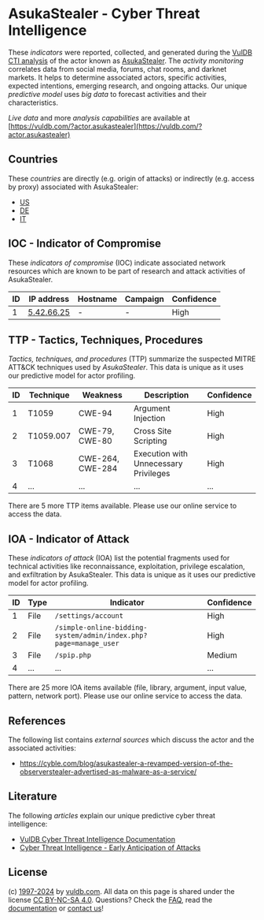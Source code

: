 # AsukaStealer - Cyber Threat Intelligence

These _indicators_ were reported, collected, and generated during the [VulDB CTI analysis](https://vuldb.com/?kb.cti) of the actor known as [AsukaStealer](https://vuldb.com/?actor.asukastealer). The _activity monitoring_ correlates data from social media, forums, chat rooms, and darknet markets. It helps to determine associated actors, specific activities, expected intentions, emerging research, and ongoing attacks. Our unique _predictive model_ uses _big data_ to forecast activities and their characteristics.

_Live data_ and more _analysis capabilities_ are available at [https://vuldb.com/?actor.asukastealer](https://vuldb.com/?actor.asukastealer)

## Countries

These _countries_ are directly (e.g. origin of attacks) or indirectly (e.g. access by proxy) associated with AsukaStealer:

* [US](https://vuldb.com/?country.us)
* [DE](https://vuldb.com/?country.de)
* [IT](https://vuldb.com/?country.it)

## IOC - Indicator of Compromise

These _indicators of compromise_ (IOC) indicate associated network resources which are known to be part of research and attack activities of AsukaStealer.

ID | IP address | Hostname | Campaign | Confidence
-- | ---------- | -------- | -------- | ----------
1 | [5.42.66.25](https://vuldb.com/?ip.5.42.66.25) | - | - | High

## TTP - Tactics, Techniques, Procedures

_Tactics, techniques, and procedures_ (TTP) summarize the suspected MITRE ATT&CK techniques used by _AsukaStealer_. This data is unique as it uses our predictive model for actor profiling.

ID | Technique | Weakness | Description | Confidence
-- | --------- | -------- | ----------- | ----------
1 | T1059 | CWE-94 | Argument Injection | High
2 | T1059.007 | CWE-79, CWE-80 | Cross Site Scripting | High
3 | T1068 | CWE-264, CWE-284 | Execution with Unnecessary Privileges | High
4 | ... | ... | ... | ...

There are 5 more TTP items available. Please use our online service to access the data.

## IOA - Indicator of Attack

These _indicators of attack_ (IOA) list the potential fragments used for technical activities like reconnaissance, exploitation, privilege escalation, and exfiltration by AsukaStealer. This data is unique as it uses our predictive model for actor profiling.

ID | Type | Indicator | Confidence
-- | ---- | --------- | ----------
1 | File | `/settings/account` | High
2 | File | `/simple-online-bidding-system/admin/index.php?page=manage_user` | High
3 | File | `/spip.php` | Medium
4 | ... | ... | ...

There are 25 more IOA items available (file, library, argument, input value, pattern, network port). Please use our online service to access the data.

## References

The following list contains _external sources_ which discuss the actor and the associated activities:

* https://cyble.com/blog/asukastealer-a-revamped-version-of-the-observerstealer-advertised-as-malware-as-a-service/

## Literature

The following _articles_ explain our unique predictive cyber threat intelligence:

* [VulDB Cyber Threat Intelligence Documentation](https://vuldb.com/?kb.cti)
* [Cyber Threat Intelligence - Early Anticipation of Attacks](https://www.scip.ch/en/?labs.20201022)

## License

(c) [1997-2024](https://vuldb.com/?kb.changelog) by [vuldb.com](https://vuldb.com/?kb.about). All data on this page is shared under the license [CC BY-NC-SA 4.0](https://creativecommons.org/licenses/by-nc-sa/4.0/). Questions? Check the [FAQ](https://vuldb.com/?kb.faq), read the [documentation](https://vuldb.com/?kb) or [contact us](https://vuldb.com/?contact)!
